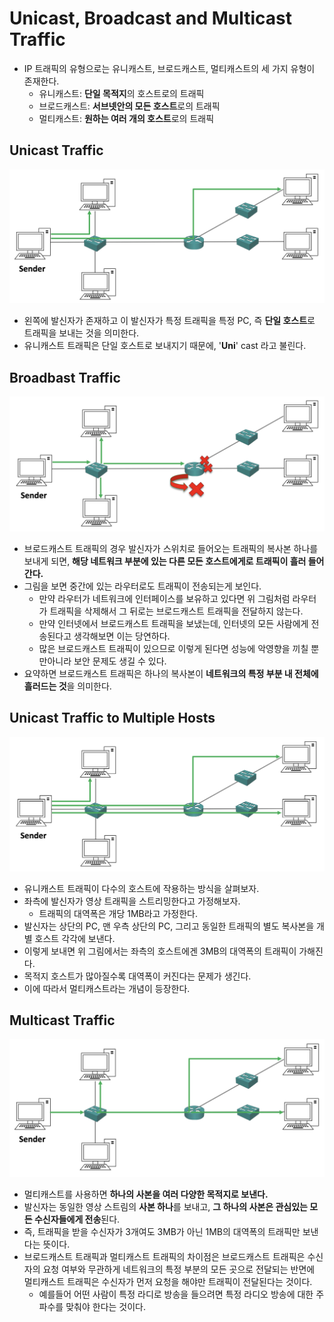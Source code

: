# Unicast, Broadcast and Multicast Traffic

- IP 트래픽의 유형으로는 유니캐스트, 브로드캐스트, 멀티캐스트의 세 가지 유형이 존재한다.
	- 유니캐스트: **단일 목적지**의 호스트로의 트래픽
	- 브로드캐스트: **서브넷안의 모든 호스트**로의 트래픽
	- 멀티캐스트: **원하는 여러 개의 호스트**로의 트래픽

## Unicast Traffic

![](./images/unicast_traffic.png)

- 왼쪽에 발신자가 존재하고 이 발신자가 특정 트래픽을 특정 PC, 즉 **단일 호스트**로 트래픽을 보내는 것을 의미한다.
- 유니캐스트 트래픽은 단일 호스트로 보내지기 때문에, '**Uni**' cast 라고 불린다.

## Broadbast Traffic

![](./images/broadcast_traffic.png)

- 브로드캐스트 트래픽의 경우 발신자가 스위치로 들어오는 트래픽의 복사본 하나를 보내게 되면, **해당 네트워크 부분에 있는 다른 모든 호스트에게로 트래픽이 흘러 들어간다.**
- 그림을 보면 중간에 있는 라우터로도 트래픽이 전송되는게 보인다.
	- 만약 라우터가 네트워크에 인터페이스를 보유하고 있다면 위 그림처럼 라우터가 트래픽을 삭제해서 그 뒤로는 브로드캐스트 트래픽을 전달하지 않는다.
	- 만약 인터넷에서 브로드캐스트 트래픽을 보냈는데, 인터넷의 모든 사람에게 전송된다고 생각해보면 이는 당연하다.
	- 많은 브로드캐스트 트래픽이 있으므로 이렇게 된다면 성능에 악영향을 끼칠 뿐만아니라 보안 문제도 생길 수 있다.
- 요약하면 브로드캐스트 트래픽은 하나의 복사본이 **네트워크의 특정 부분 내 전체에 흘러드는 것**을 의미한다.

## Unicast Traffic to Multiple Hosts

![](./images/unicast_traffic_to_multiple_hosts.png)

- 유니캐스트 트래픽이 다수의 호스트에 작용하는 방식을 살펴보자.
- 좌측에 발신자가 영상 트래픽을 스트리밍한다고 가정해보자.
	- 트래픽의 대역폭은 개당 1MB라고 가정한다.
- 발신자는 상단의 PC, 맨 우측 상단의 PC, 그리고 동일한 트래픽의 별도 복사본을 개별 호스트 각각에 보낸다.
- 이렇게 보내면 위 그림에서는 좌측의 호스트에겐 3MB의 대역폭의 트래픽이 가해진다.
- 목적지 호스트가 많아질수록 대역폭이 커진다는 문제가 생긴다.
- 이에 따라서 멀티캐스트라는 개념이 등장한다.

## Multicast Traffic

![](./images/multicast_traffic.png)

- 멀티캐스트를 사용하면 **하나의 사본을 여러 다양한 목적지로 보낸다.**
- 발신자는 동일한 영상 스트림의 **사본 하나**를 보내고, **그 하나의 사본은 관심있는 모든 수신자들에게 전송**된다.
- 즉, 트래픽을 받을 수신자가 3개여도 3MB가 아닌 1MB의 대역폭의 트래픽만 보낸다는 뜻이다.
- 브로드캐스트 트래픽과 멀티캐스트 트래픽의 차이점은 브로드캐스트 트래픽은 수신자의 요청 여부와 무관하게 네트워크의 특정 부분의 모든 곳으로 전달되는 반면에 멀티캐스트 트래픽은 수신자가 먼저 요청을 해야만 트래픽이 전달된다는 것이다.
	- 예를들어 어떤 사람이 특정 라디로 방송을 들으려면 특정 라디오 방송에 대한 주파수를 맞춰야 한다는 것이다.

